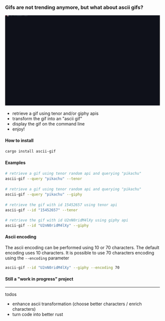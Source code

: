 ### Gifs are not trending anymore, but what about ascii gifs?

![](ascii-gif-example.gif)

- retrieve a gif using tenor and/or giphy apis
- transform the gif into an "ascii gif"
- display the gif on the command line 
- enjoy!

#### How to install
```bash
cargo install ascii-gif
```

#### Examples
```bash
# retrieve a gif using tenor random api and querying "pikachu"
ascii-gif --query "pikachu" --tenor

# retrieve a gif using tenor random api and querying "pikachu"
ascii-gif --query "pikachu" --giphy

# retrieve the gif with id 15452657 using tenor api
ascii-gif --id "15452657" --tenor

# retrieve the gif with id U2nN0ridM4lXy using giphy api
ascii-gif --id "U2nN0ridM4lXy" --giphy
```

#### Ascii encoding
The ascii encoding can be performed using 10 or 70 characters.
The default encoding uses 10 characters.
It is possible to use 70 characters encoding using the `--encoding` parameter
```bash
ascii-gif --id "U2nN0ridM4lXy" --giphy --encoding 70
``` 

#### Still a "work in progress" project

---
todos
- enhance ascii transformation (choose better characters / enrich characters)
- turn code into better rust
